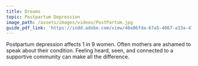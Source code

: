 ```yaml
---
title: Dreams
topic: Postpartum Depression
image_path: /assets/images/videos/PostPartum.jpg
guide_pdf_link: 'https://indd.adobe.com/view/40a06fda-67a5-4067-a33a-47f64cc896c9'
---
```



Postpartum depression affects 1 in 9 women. Often mothers are ashamed to speak about their condition. Feeling heard, seen, and connected to a supportive community can make all the difference.